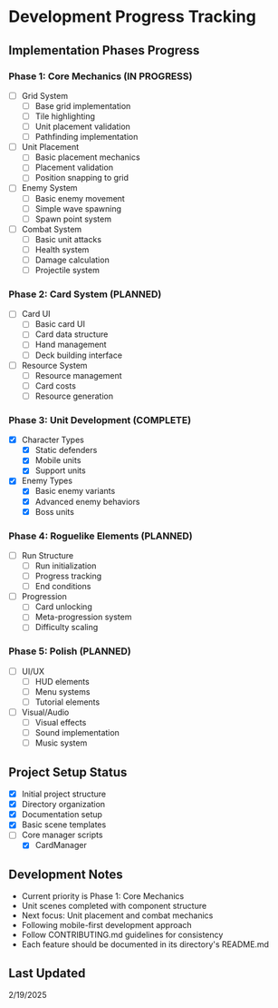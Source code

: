 # Development Progress Tracking

## Implementation Phases Progress

### Phase 1: Core Mechanics (IN PROGRESS)
- [ ] Grid System
  - [ ] Base grid implementation
  - [ ] Tile highlighting
  - [ ] Unit placement validation
  - [ ] Pathfinding implementation

- [ ] Unit Placement
  - [ ] Basic placement mechanics
  - [ ] Placement validation
  - [ ] Position snapping to grid

- [ ] Enemy System
  - [ ] Basic enemy movement
  - [ ] Simple wave spawning
  - [ ] Spawn point system

- [ ] Combat System
  - [ ] Basic unit attacks
  - [ ] Health system
  - [ ] Damage calculation
  - [ ] Projectile system

### Phase 2: Card System (PLANNED)
- [ ] Card UI
  - [ ] Basic card UI
  - [ ] Card data structure
  - [ ] Hand management
  - [ ] Deck building interface

- [ ] Resource System
  - [ ] Resource management
  - [ ] Card costs
  - [ ] Resource generation

### Phase 3: Unit Development (COMPLETE)
- [x] Character Types
  - [x] Static defenders
  - [x] Mobile units
  - [x] Support units

- [x] Enemy Types
  - [x] Basic enemy variants
  - [x] Advanced enemy behaviors
  - [x] Boss units

### Phase 4: Roguelike Elements (PLANNED)
- [ ] Run Structure
  - [ ] Run initialization
  - [ ] Progress tracking
  - [ ] End conditions

- [ ] Progression
  - [ ] Card unlocking
  - [ ] Meta-progression system
  - [ ] Difficulty scaling

### Phase 5: Polish (PLANNED)
- [ ] UI/UX
  - [ ] HUD elements
  - [ ] Menu systems
  - [ ] Tutorial elements

- [ ] Visual/Audio
  - [ ] Visual effects
  - [ ] Sound implementation
  - [ ] Music system

## Project Setup Status
- [x] Initial project structure
- [x] Directory organization
- [x] Documentation setup
- [x] Basic scene templates
- [ ] Core manager scripts
  - [x] CardManager

## Development Notes
- Current priority is Phase 1: Core Mechanics
- Unit scenes completed with component structure
- Next focus: Unit placement and combat mechanics
- Following mobile-first development approach
- Follow CONTRIBUTING.md guidelines for consistency
- Each feature should be documented in its directory's README.md

## Last Updated
2/19/2025